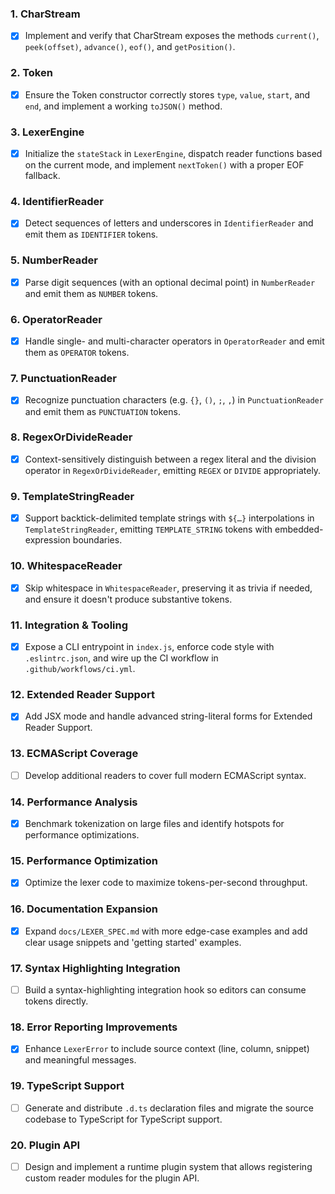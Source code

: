 ### 1. CharStream
- [x] Implement and verify that CharStream exposes the methods `current()`, `peek(offset)`, `advance()`, `eof()`, and `getPosition()`.

### 2. Token
- [x] Ensure the Token constructor correctly stores `type`, `value`, `start`, and `end`, and implement a working `toJSON()` method.

### 3. LexerEngine
- [x] Initialize the `stateStack` in `LexerEngine`, dispatch reader functions based on the current mode, and implement `nextToken()` with a proper EOF fallback.

### 4. IdentifierReader
- [x] Detect sequences of letters and underscores in `IdentifierReader` and emit them as `IDENTIFIER` tokens.

### 5. NumberReader
- [x] Parse digit sequences (with an optional decimal point) in `NumberReader` and emit them as `NUMBER` tokens.

### 6. OperatorReader
- [x] Handle single- and multi-character operators in `OperatorReader` and emit them as `OPERATOR` tokens.

### 7. PunctuationReader
- [x] Recognize punctuation characters (e.g. `{}`, `()`, `;`, `,`) in `PunctuationReader` and emit them as `PUNCTUATION` tokens.

### 8. RegexOrDivideReader
- [x] Context-sensitively distinguish between a regex literal and the division operator in `RegexOrDivideReader`, emitting `REGEX` or `DIVIDE` appropriately.

### 9. TemplateStringReader
- [x] Support backtick-delimited template strings with `${…}` interpolations in `TemplateStringReader`, emitting `TEMPLATE_STRING` tokens with embedded-expression boundaries.

### 10. WhitespaceReader
- [x] Skip whitespace in `WhitespaceReader`, preserving it as trivia if needed, and ensure it doesn't produce substantive tokens.

### 11. Integration & Tooling
- [x] Expose a CLI entrypoint in `index.js`, enforce code style with `.eslintrc.json`, and wire up the CI workflow in `.github/workflows/ci.yml`.

### 12. Extended Reader Support
- [x] Add JSX mode and handle advanced string-literal forms for Extended Reader Support.

### 13. ECMAScript Coverage
- [ ] Develop additional readers to cover full modern ECMAScript syntax.

### 14. Performance Analysis
- [x] Benchmark tokenization on large files and identify hotspots for performance optimizations.

### 15. Performance Optimization
- [x] Optimize the lexer code to maximize tokens-per-second throughput.

### 16. Documentation Expansion
- [x] Expand `docs/LEXER_SPEC.md` with more edge-case examples and add clear usage snippets and 'getting started' examples.

### 17. Syntax Highlighting Integration
- [ ] Build a syntax-highlighting integration hook so editors can consume tokens directly.

### 18. Error Reporting Improvements
- [x] Enhance `LexerError` to include source context (line, column, snippet) and meaningful messages.

### 19. TypeScript Support
- [ ] Generate and distribute `.d.ts` declaration files and migrate the source codebase to TypeScript for TypeScript support.

### 20. Plugin API
- [ ] Design and implement a runtime plugin system that allows registering custom reader modules for the plugin API.
